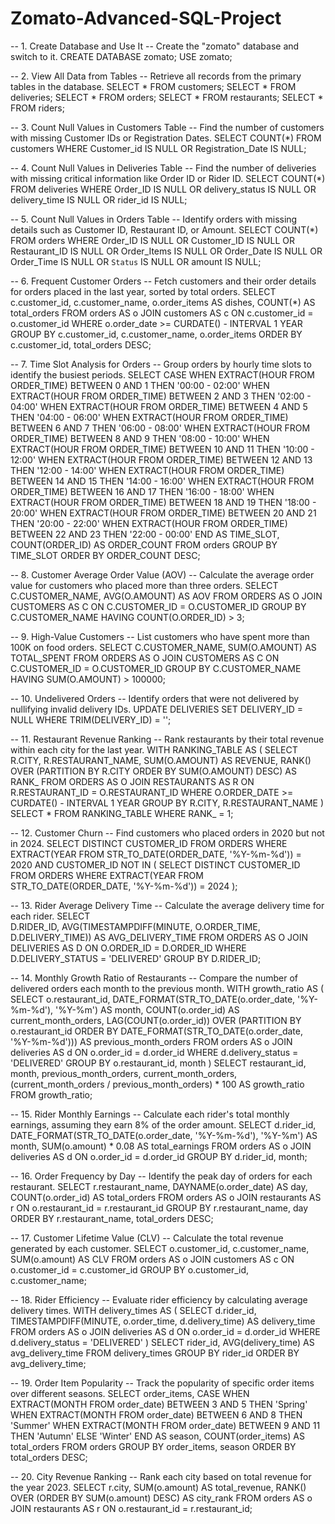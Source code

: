 # Zomato-Advanced-SQL-Project

-- 1. Create Database and Use It
-- Create the "zomato" database and switch to it.
CREATE DATABASE zomato;
USE zomato;

-- 2. View All Data from Tables
-- Retrieve all records from the primary tables in the database.
SELECT * FROM customers;
SELECT * FROM deliveries;
SELECT * FROM orders;
SELECT * FROM restaurants;
SELECT * FROM riders;

-- 3. Count Null Values in Customers Table
-- Find the number of customers with missing Customer IDs or Registration Dates.
SELECT COUNT(*) FROM customers WHERE Customer_id IS NULL OR Registration_Date IS NULL;

-- 4. Count Null Values in Deliveries Table
-- Find the number of deliveries with missing critical information like Order ID or Rider ID.
SELECT COUNT(*) FROM deliveries WHERE Order_ID IS NULL OR delivery_status IS NULL OR delivery_time IS NULL OR rider_id IS NULL;

-- 5. Count Null Values in Orders Table
-- Identify orders with missing details such as Customer ID, Restaurant ID, or Amount.
SELECT COUNT(*) FROM orders WHERE Order_ID IS NULL OR Customer_ID IS NULL OR Restaurant_ID IS NULL OR Order_Items IS NULL OR Order_Date IS NULL OR Order_Time IS NULL OR `Status` IS NULL OR amount IS NULL;

-- 6. Frequent Customer Orders
-- Fetch customers and their order details for orders placed in the last year, sorted by total orders.
SELECT c.customer_id, c.customer_name, o.order_items AS dishes, COUNT(*) AS total_orders 
FROM orders AS o 
JOIN customers AS c ON c.customer_id = o.customer_id 
WHERE o.order_date >= CURDATE() - INTERVAL 1 YEAR 
GROUP BY c.customer_id, c.customer_name, o.order_items 
ORDER BY c.customer_id, total_orders DESC;

-- 7. Time Slot Analysis for Orders
-- Group orders by hourly time slots to identify the busiest periods.
SELECT 
    CASE
        WHEN EXTRACT(HOUR FROM ORDER_TIME) BETWEEN 0 AND 1 THEN '00:00 - 02:00'
        WHEN EXTRACT(HOUR FROM ORDER_TIME) BETWEEN 2 AND 3 THEN '02:00 - 04:00'
        WHEN EXTRACT(HOUR FROM ORDER_TIME) BETWEEN 4 AND 5 THEN '04:00 - 06:00'
        WHEN EXTRACT(HOUR FROM ORDER_TIME) BETWEEN 6 AND 7 THEN '06:00 - 08:00'
        WHEN EXTRACT(HOUR FROM ORDER_TIME) BETWEEN 8 AND 9 THEN '08:00 - 10:00'
        WHEN EXTRACT(HOUR FROM ORDER_TIME) BETWEEN 10 AND 11 THEN '10:00 - 12:00'
        WHEN EXTRACT(HOUR FROM ORDER_TIME) BETWEEN 12 AND 13 THEN '12:00 - 14:00'
        WHEN EXTRACT(HOUR FROM ORDER_TIME) BETWEEN 14 AND 15 THEN '14:00 - 16:00'
        WHEN EXTRACT(HOUR FROM ORDER_TIME) BETWEEN 16 AND 17 THEN '16:00 - 18:00'
        WHEN EXTRACT(HOUR FROM ORDER_TIME) BETWEEN 18 AND 19 THEN '18:00 - 20:00'
        WHEN EXTRACT(HOUR FROM ORDER_TIME) BETWEEN 20 AND 21 THEN '20:00 - 22:00'
        WHEN EXTRACT(HOUR FROM ORDER_TIME) BETWEEN 22 AND 23 THEN '22:00 - 00:00'
    END AS TIME_SLOT, 
    COUNT(ORDER_ID) AS ORDER_COUNT 
FROM orders 
GROUP BY TIME_SLOT 
ORDER BY ORDER_COUNT DESC;

-- 8. Customer Average Order Value (AOV)
-- Calculate the average order value for customers who placed more than three orders.
SELECT C.CUSTOMER_NAME, AVG(O.AMOUNT) AS AOV 
FROM ORDERS AS O 
JOIN CUSTOMERS AS C ON C.CUSTOMER_ID = O.CUSTOMER_ID 
GROUP BY C.CUSTOMER_NAME 
HAVING COUNT(O.ORDER_ID) > 3;

-- 9. High-Value Customers
-- List customers who have spent more than 100K on food orders.
SELECT C.CUSTOMER_NAME, SUM(O.AMOUNT) AS TOTAL_SPENT 
FROM ORDERS AS O 
JOIN CUSTOMERS AS C ON C.CUSTOMER_ID = O.CUSTOMER_ID 
GROUP BY C.CUSTOMER_NAME 
HAVING SUM(O.AMOUNT) > 100000;

-- 10. Undelivered Orders
-- Identify orders that were not delivered by nullifying invalid delivery IDs.
UPDATE DELIVERIES SET DELIVERY_ID = NULL WHERE TRIM(DELIVERY_ID) = '';

-- 11. Restaurant Revenue Ranking
-- Rank restaurants by their total revenue within each city for the last year.
WITH RANKING_TABLE AS (
    SELECT 
        R.CITY, 
        R.RESTAURANT_NAME, 
        SUM(O.AMOUNT) AS REVENUE, 
        RANK() OVER (PARTITION BY R.CITY ORDER BY SUM(O.AMOUNT) DESC) AS RANK_
    FROM ORDERS AS O 
    JOIN RESTAURANTS AS R ON R.RESTAURANT_ID = O.RESTAURANT_ID 
    WHERE O.ORDER_DATE >= CURDATE() - INTERVAL 1 YEAR 
    GROUP BY R.CITY, R.RESTAURANT_NAME
)
SELECT * FROM RANKING_TABLE WHERE RANK_ = 1;

-- 12. Customer Churn
-- Find customers who placed orders in 2020 but not in 2024.
SELECT DISTINCT CUSTOMER_ID 
FROM ORDERS 
WHERE EXTRACT(YEAR FROM STR_TO_DATE(ORDER_DATE, '%Y-%m-%d')) = 2020 
AND CUSTOMER_ID NOT IN (
    SELECT DISTINCT CUSTOMER_ID 
    FROM ORDERS 
    WHERE EXTRACT(YEAR FROM STR_TO_DATE(ORDER_DATE, '%Y-%m-%d')) = 2024
);

-- 13. Rider Average Delivery Time
-- Calculate the average delivery time for each rider.
SELECT  
    D.RIDER_ID, 
    AVG(TIMESTAMPDIFF(MINUTE, O.ORDER_TIME, D.DELIVERY_TIME)) AS AVG_DELIVERY_TIME 
FROM ORDERS AS O 
JOIN DELIVERIES AS D ON O.ORDER_ID = D.ORDER_ID 
WHERE D.DELIVERY_STATUS = 'DELIVERED' 
GROUP BY D.RIDER_ID;

-- 14. Monthly Growth Ratio of Restaurants
-- Compare the number of delivered orders each month to the previous month.
WITH growth_ratio AS (
    SELECT
        o.restaurant_id,
        DATE_FORMAT(STR_TO_DATE(o.order_date, '%Y-%m-%d'), '%Y-%m') AS month, 
        COUNT(o.order_id) AS current_month_orders,
        LAG(COUNT(o.order_id)) OVER (PARTITION BY o.restaurant_id ORDER BY DATE_FORMAT(STR_TO_DATE(o.order_date, '%Y-%m-%d'))) AS previous_month_orders
    FROM orders AS o
    JOIN deliveries AS d ON o.order_id = d.order_id
    WHERE d.delivery_status = 'DELIVERED'
    GROUP BY o.restaurant_id, month
)
SELECT
    restaurant_id, 
    month, 
    previous_month_orders, 
    current_month_orders, 
    (current_month_orders / previous_month_orders) * 100 AS growth_ratio
FROM growth_ratio;

-- 15. Rider Monthly Earnings
-- Calculate each rider's total monthly earnings, assuming they earn 8% of the order amount.
SELECT
    d.rider_id, 
    DATE_FORMAT(STR_TO_DATE(o.order_date, '%Y-%m-%d'), '%Y-%m') AS month, 
    SUM(o.amount) * 0.08 AS total_earnings
FROM orders AS o
JOIN deliveries AS d ON o.order_id = d.order_id
GROUP BY d.rider_id, month;

-- 16. Order Frequency by Day
-- Identify the peak day of orders for each restaurant.
SELECT 
    r.restaurant_name, 
    DAYNAME(o.order_date) AS day, 
    COUNT(o.order_id) AS total_orders
FROM orders AS o
JOIN restaurants AS r ON o.restaurant_id = r.restaurant_id
GROUP BY r.restaurant_name, day
ORDER BY r.restaurant_name, total_orders DESC;

-- 17. Customer Lifetime Value (CLV)
-- Calculate the total revenue generated by each customer.
SELECT 
    o.customer_id, 
    c.customer_name, 
    SUM(o.amount) AS CLV 
FROM orders AS o 
JOIN customers AS c ON o.customer_id = c.customer_id 
GROUP BY o.customer_id, c.customer_name;

-- 18. Rider Efficiency
-- Evaluate rider efficiency by calculating average delivery times.
WITH delivery_times AS (
    SELECT 
        d.rider_id, 
        TIMESTAMPDIFF(MINUTE, o.order_time, d.delivery_time) AS delivery_time
    FROM orders AS o
    JOIN deliveries AS d ON o.order_id = d.order_id
    WHERE d.delivery_status = 'DELIVERED'
)
SELECT 
    rider_id, 
    AVG(delivery_time) AS avg_delivery_time
FROM delivery_times
GROUP BY rider_id
ORDER BY avg_delivery_time;

-- 19. Order Item Popularity
-- Track the popularity of specific order items over different seasons.
SELECT 
    order_items, 
    CASE
        WHEN EXTRACT(MONTH FROM order_date) BETWEEN 3 AND 5 THEN 'Spring'
        WHEN EXTRACT(MONTH FROM order_date) BETWEEN 6 AND 8 THEN 'Summer'
        WHEN EXTRACT(MONTH FROM order_date) BETWEEN 9 AND 11 THEN 'Autumn'
        ELSE 'Winter'
    END AS season,
    COUNT(order_items) AS total_orders
FROM orders
GROUP BY order_items, season
ORDER BY total_orders DESC;

-- 20. City Revenue Ranking
-- Rank each city based on total revenue for the year 2023.
SELECT
    r.city, 
    SUM(o.amount) AS total_revenue, 
    RANK() OVER (ORDER BY SUM(o.amount) DESC) AS city_rank
FROM orders AS o
JOIN restaurants AS r ON o.restaurant_id = r.restaurant_id;


